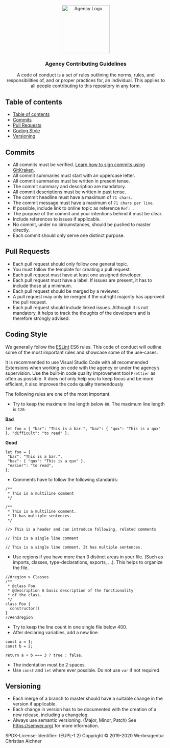 <p align="center">
  <a href="https://www.aichner-christian.com/" target="_blank" rel="noopener noreferrer">
    <img src="https://www.aichner-christian.com/img/logo/logo_web.png" alt="Agency Logo" height="150">
  </a>
</p>

<h3 align="center">Agency Contributing Guidelines</h3>

<p align="center">
  A code of conduct is a set of rules outlining the norms, rules, and responsibilities of, 
  and or proper practices for, an individual. This applies to all people contributing to this repository in any form.
</p>

## Table of contents
- [Table of contents](#table-of-contents)
- [Commits](#commits)
- [Pull Requests](#pull-requests)
- [Coding Style](#coding-style)
- [Versioning](#versioning)

## [](#commits)Commits

- All commits must be verified. [Learn how to sign commits using GitKraken](https://support.gitkraken.com/git-workflows-and-extensions/commit-signing-with-gpg/).
- All commit summaries must start with an uppercase letter.
- All commit summaries must be written in present tense.
- The commit summary and description are mandatory.
- All commit descriptions must be written in past tense.
- The commit headline must have a maximum of `71 chars`.
- The commit message must have a maximum of `71 chars per line`.
- If possible, include link to online topic as reference `Ref: `.
- The purpose of the commit and your intentions behind it must be clear.
- Include references to issues if applicable.
- No commit, under no circumstances, should be pushed to master directly.
- Each commit should only serve one distinct purpose.

## [](#pull-requests)Pull Requests

- Each pull request should only follow one general topic.
- You must follow the template for creating a pull request.
- Each pull request must have at least one assigned developer.
- Each pull request must have a label. If issues are present, it has to include those at a minimum.
- Each pull request should be merged by a reviewer.
- A pull request may only be merged if the outright majority has approved the pull request.
- Each pull request should include linked issues. Although it is not mandatory, it helps to track the thoughts of the developers and is therefore strongly advised.

## [](#coding-style)Coding Style
We generally follow the [ESLint](https://eslint.org/docs/rule) ES6 rules.
This code of conduct will outline some of the most important rules and showcase some of the use-cases.

It is recommended to use Visual Studio Code with all recommended Extensions when working on code
with the agency or under the agency’s supervision. Use the built-in code quality
improvement tool `Prettier` as often as possible. It does not only help you to keep
focus and be more efficient, it also improves the code quality tremendously

The following rules are one of the most important.
- Try to keep the maximum line length below `80`. The maximum line length is `120`.

**Bad**
```
let foo = { "bar": "This is a bar.", "baz": { "qux": "This is a qux" }, "difficult": "to read" };
```
**Good**
```
let foo = {
 "bar": "This is a bar.",
 "baz": { "qux": "This is a qux" },
 "easier": "to read",
};
```

- Comments have to follow the following standards:

```
/**
 * This is a multiline comment
 */

/**
 * This is a multiline comment.
 * It has multiple sentences.
 */

//> This is a header and can introduce following, related comments

// This is a single line comment

// This is a single line comment. It has multiple sentences.
```

- Use regions if you have more than 3 distinct areas in your file. (Such as imports, classes, type-declarations, exports, …). This helps to organize the file.

```
//#region > Classes
/**
 * @class Foo
 * @description A basic description of the functionality
 * of the class.
 */
class Foo {
  constructor()
}
//#endregion
```

- Try to keep the line count in one single file below 400.
- After declaring variables, add a new line.

```
const a = 1;
const b = 2;

return a + b === 3 ? true : false;
```

- The indentation must be 2 spaces.
- Use `const` and `let` where ever possible. Do not use `var` if not required.

## [](#versioning)Versioning

- Each merge of a branch to master should have a suitable change in the version if applicable.
- Each change in version has to be documented with the creation of a new release, including a changelog.
- Always use semantic versioning. (Major, Minor, Patch) See <https://semver.org/> for more information.

SPDX-License-Identifier: (EUPL-1.2)
Copyright © 2019-2020 Werbeagentur Christian Aichner
